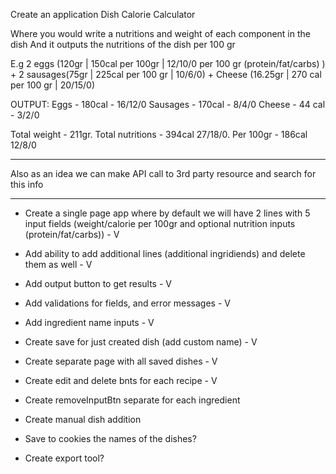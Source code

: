 Create an application Dish Calorie Calculator

Where you would write a nutritions and weight of each component in the dish
And it outputs the nutritions of the dish per 100 gr

E.g 2 eggs (120gr | 150cal per 100gr | 12/10/0 per 100 gr (protein/fat/carbs) ) +
2 sausages(75gr | 225cal per 100 gr | 10/6/0) +
Cheese (16.25gr | 270 cal per 100 gr | 20/15/0)

OUTPUT:
Eggs - 180cal - 16/12/0
Sausages - 170cal - 8/4/0
Cheese - 44 cal - 3/2/0

Total weight - 211gr.
Total nutritions - 394cal 27/18/0.
Per 100gr - 186cal 12/8/0

---

Also as an idea we can make API call to 3rd party resource and search for this info

---

- Create a single page app where by default we will have 2 lines with 5 input fields (weight/calorie per 100gr and optional nutrition inputs (protein/fat/carbs)) - V
- Add ability to add additional lines (additional ingridiends) and delete them as well - V
- Add output button to get results - V
- Add validations for fields, and error messages - V
- Add ingredient name inputs - V

- Create save for just created dish (add custom name) - V
- Create separate page with all saved dishes - V
- Create edit and delete bnts for each recipe - V
- Create removeInputBtn separate for each ingredient
- Create manual dish addition
- Save to cookies the names of the dishes?
- Create export tool?
